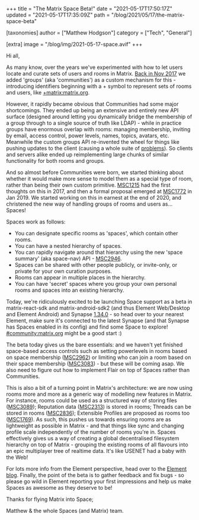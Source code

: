 +++
title = "The Matrix Space Beta!"
date = "2021-05-17T17:50:17Z"
updated = "2021-05-17T17:35:09Z"
path = "/blog/2021/05/17/the-matrix-space-beta"

[taxonomies]
author = ["Matthew Hodgson"]
category = ["Tech", "General"]

[extra]
image = "/blog/img/2021-05-17-space.avif"
+++

Hi all,

As many know, over the years we've experimented with how to let users locate
and curate sets of users and rooms in Matrix. [Back in Nov
2017](https://medium.com/@RiotChat/communities-aka-groups-are-here-announcing-riot-web-0-13-riot-ios-0-6-and-riot-android-0-7-4-933cb193a28e)
we added 'groups' (aka 'communities') as a custom mechanism for this -
introducing identifiers beginning with a + symbol to represent sets of rooms
and users, like [+matrix:matrix.org](https://matrix.to/#/+matrix:matrix.org).

However, it rapidly became obvious that Communities had some major
shortcomings.  They ended up being an extensive and entirely new API surface
(designed around letting you dynamically bridge the membership of a group
through to a single source of truth like LDAP) - while in practice groups
have enormous overlap with rooms: managing membership, inviting by email,
access control, power levels, names, topics, avatars, etc.  Meanwhile the
custom groups API re-invented the wheel for things like pushing updates
to the client (causing a whole suite of
[problems](https://github.com/vector-im/element-web/issues/5235)).  So clients
and servers alike ended up reimplementing large chunks of similar
functionality for both rooms and groups.

And so almost before Communities were born, we started thinking about whether
it would make more sense to model them as a special type of room, rather than
being their own custom primitive.
[MSC1215](https://github.com/matrix-org/matrix-doc/issues/1215) had the first
thoughts on this in 2017, and then a formal proposal emerged at
[MSC1772](https://github.com/matrix-org/matrix-doc/pull/1772) in Jan 2019. We
started working on this in earnest at the end of 2020, and christened the new
way of handling groups of rooms and users as... Spaces!

Spaces work as follows:

 * You can designate specific rooms as 'spaces', which contain other rooms.
 * You can have a nested hierarchy of spaces.
 * You can rapidly navigate around that hierarchy using the new 'space summary'
   (aka space-nav) API - [MSC2946](https://github.com/matrix-org/matrix-doc/blob/kegan/spaces-summary/proposals/2946-spaces-summary.md).
 * Spaces can be shared with other people publicly, or invite-only, or private
   for your own curation purposes.
 * Rooms can appear in multiple places in the hierarchy.
 * You can have 'secret' spaces where you group your own personal rooms and
   spaces into an existing hierarchy.

Today, we're ridiculously excited to be launching Space support as a beta in
matrix-react-sdk and matrix-android-sdk2 (and thus Element Web/Desktop and
Element Android) and Synapse
[1.34.0](https://matrix.org/blog/2021/05/17/synapse-1-34-0-released) - so head
over to your nearest Element, make sure it's connected to the latest Synapse
(and that Synapse has Spaces enabled in its config) and find some Space to
explore! [#community:matrix.org](https://matrix.to/#/#community:matrix.org)
might be a good start :)

The beta today gives us the bare essentials: and we haven't yet finished
space-based access controls such as setting powerlevels in rooms based on
space membership
([MSC2962](https://github.com/matrix-org/matrix-doc/blob/matthew/msc2962/proposals/2962-spaces-access-control.md))
or limiting who can join a room based on their space membership
([MSC3083](https://github.com/matrix-org/matrix-doc/blob/clokep/restricted-rooms/proposals/3083-restricted-rooms.md)) -
but these will be coming asap.  We also need to figure out how to implement
Flair on top of Spaces rather than Communities.

This is also a bit of a turning point in Matrix's architecture: we are now
using rooms more and more as a generic way of modelling new features in
Matrix.  For instance, rooms could be used as a structured way of storing
files ([MSC3089](https://github.com/matrix-org/matrix-doc/pull/3089));
Reputation data
([MSC2313](https://github.com/matrix-org/matrix-doc/pull/2313)) is stored in
rooms; Threads can be stored in rooms
([MSC2836](https://github.com/matrix-org/matrix-doc/pull/2836)); Extensible
Profiles are proposed as rooms too
([MSC1769](https://github.com/matrix-org/matrix-doc/pull/1769)).  As such,
this pushes us towards ensuring rooms are as lightweight as possible in Matrix -
and that things like sync and changing profile scale independently of the
number of rooms you're in.  Spaces effectively gives us a way of creating a
global decentralised filesystem hierarchy on top of Matrix - grouping the
existing rooms of all flavours into an epic multiplayer tree of realtime data.
It's like USENET had a baby with the Web!

For lots more info from the Element perspective, head over to the [Element
blog](https://element.io/blog/p/4ff44807-fe9a-4363-8521-9eab7efd4365/). 
Finally, the point of the beta is to gather feedback and fix bugs - so please
go wild in Element reporting your first impressions and help us make Spaces as
awesome as they deserve to be!

Thanks for flying Matrix into Space;

Matthew & the whole Spaces (and Matrix) team.
